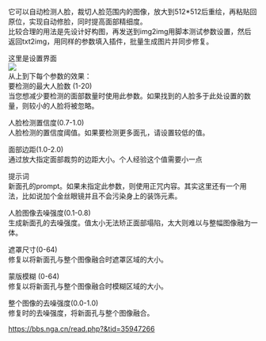 它可以自动检测人脸，裁切人脸范围内的图像，放大到512*512后重绘，再粘贴回原位，实现自动修脸，同时提高面部精细度。  
比较合理的用法是先设计好构图，再发送到img2img用脚本测试参数设置，然后返回txt2img，用同样的参数填入插件，批量生成图片并同步修复。

这里是设置界面  
![](https://img.nga.178.com/attachments/mon_202304/12/-9lddQ8spw-48giK26T3cSq5-ep.jpg)  
从上到下每个参数的效果：  
要检测的最大人脸数 (1-20)  
当您想减少要检测的面部数量时使用此参数。如果找到的人脸多于此处设置的数量，则较小的人脸将被忽略。  
  
人脸检测置信度(0.7-1.0)  
人脸检测的置信度阈值。如果要检测更多面孔，请设置较低的值。  
  
面部边距(1.0-2.0)  
通过放大指定面部裁剪的边距大小。个人经验这个值需要小一点  

提示词  
新面孔的prompt。如果未指定此参数，则使用正咒内容。其实这里还有一个用法，比如说加个金丝眼镜并且不会污染身上的装饰元素。  
  
人脸图像去噪强度(0.1-0.8)  
生成新面孔的去噪强度。值太小无法矫正面部塌陷，太大则难以与整幅图像融为一体。  
  
遮罩尺寸(0-64)  
修复以将新面孔与整个图像融合时遮罩区域的大小。  
  
蒙版模糊 (0-64)  
修复以将新面孔与整个图像融合时模糊区域的大小。  
  
  
整个图像的去噪强度(0.0-1.0)  
修复时的去噪强度，将新面孔与整个图像融合。  
  
https://bbs.nga.cn/read.php?&tid=35947266